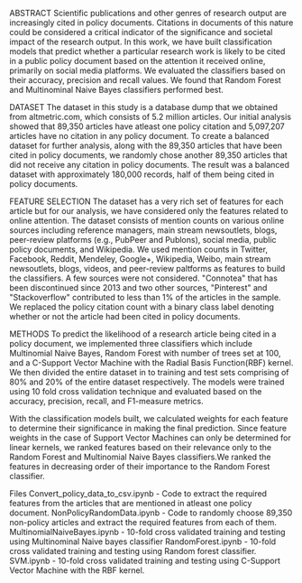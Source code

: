 ABSTRACT
Scientific publications and other genres of research output are increasingly cited in policy documents. Citations in documents of this  nature could be considered a critical indicator of the significance and societal impact of the research output. In this work, we have  built classification models that predict whether a particular research work is likely to be cited in a public policy document based on the  attention it received online, primarily on social media platforms. We evaluated the classifiers based on their accuracy, precision and  recall values. We found that Random Forest and Multinominal Naive Bayes classifiers performed best.

DATASET
The dataset in this study is a database dump that we obtained from altmetric.com, which consists of 5.2 million articles. Our initial analysis showed that 89,350 articles have atleast one policy citation and 5,097,207 articles have no citation in any policy document. To create a balanced dataset for further analysis, along with the 89,350 articles that have been cited in policy documents, we randomly chose  another 89,350 articles that did not receive any citation in policy documents. The result was a balanced dataset with approximately  180,000 records, half of them being cited in policy documents.

FEATURE SELECTION 
The dataset has a very rich set of features for each article but for our analysis, we have considered only the features related to online  attention. The dataset consists of mention counts on various online sources including reference managers, main stream newsoutlets, blogs,  peer-review platforms (e.g., PubPeer and Publons), social media, public policy documents, and Wikipedia. We used mention counts in Twitter, Facebook, Reddit, Mendeley, Google+, Wikipedia, Weibo, main stream newsoutlets, blogs, videos, and peer-review paltforms as features to build the classifiers. A few sources were not considered. "Connotea" that has been discontinued since 2013 and two other sources, "Pinterest" and "Stackoverflow" contributed to less than 1% of the articles in the sample. We replaced the policy citation count with a binary class label denoting whether or not the article had been cited in policy documents. 

METHODS
To predict the likelihood of a research article being cited in a policy document, we implemented three classifiers which include Multinomial Naive Bayes, Random Forest with number of trees set at 100, and a C-Support Vector Machine with the Radial Basis Function(RBF) kernel. We then divided the entire dataset in to training and test sets comprising of 80% and 20% of the entire dataset respectively. The models were trained using 10 fold cross validation technique and evaluated based on the accuracy, precision, recall, and F1-measure metrics.

With the classification models built, we calculated weights for each feature to determine their significance in making the final prediction. Since feature weights in the case of Support Vector Machines can only be determined for linear kernels, we ranked features based on their relevance only to the Random Forest and Multinomial Naive Bayes classifiers.We ranked the features in decreasing order of their importance to the Random Forest classifier.
 
Files
Convert_policy_data_to_csv.ipynb - Code to extract the required features from the articles that are mentioned in atleast one policy document. 
NonPolicyRandomData.ipynb - Code to randomly choose 89,350 non-policy articles and extract the required features from each of them. 
MultinomialNaiveBayes.ipynb - 10-fold cross validated training and testing using Multinominal Naive bayes classifier 
RandomForest.ipynb - 10-fold cross validated training and testing using Random forest classifier.
SVM.ipynb - 10-fold cross validated training and testing using C-Support Vector Machine with the RBF kernel.
